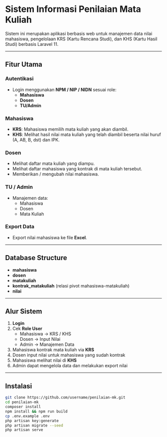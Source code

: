 # Sistem Informasi Penilaian Mata Kuliah

Sistem ini merupakan aplikasi berbasis web untuk manajemen data nilai mahasiswa, pengelolaan KRS (Kartu Rencana Studi), dan KHS (Kartu Hasil Studi) berbasis Laravel 11.

---

## Fitur Utama

### Autentikasi
- Login menggunakan **NPM / NIP / NIDN** sesuai role:
  - **Mahasiswa**
  - **Dosen**
  - **TU/Admin**

### Mahasiswa
- **KRS**: Mahasiswa memilih mata kuliah yang akan diambil.
- **KHS**: Melihat hasil nilai mata kuliah yang telah diambil beserta nilai huruf (A, AB, B, dst) dan IPK.

### Dosen
- Melihat daftar mata kuliah yang diampu.
- Melihat daftar mahasiswa yang kontrak di mata kuliah tersebut.
- Memberikan / mengubah nilai mahasiswa.

### TU / Admin
- Manajemen data:
  - Mahasiswa
  - Dosen
  - Mata Kuliah

### Export Data
- Export nilai mahasiswa ke file **Excel**.

---

## Database Structure

- **mahasiswa**
- **dosen**
- **matakuliah**
- **kontrak_matakuliah** (relasi pivot mahasiswa-matakuliah)
- **nilai**

---

## Alur Sistem

1. **Login**
2. Cek **Role User**
   - Mahasiswa → KRS / KHS
   - Dosen → Input Nilai
   - Admin → Manajemen Data
3. Mahasiswa kontrak mata kuliah via **KRS**
4. Dosen input nilai untuk mahasiswa yang sudah kontrak
5. Mahasiswa melihat nilai di **KHS**
6. Admin dapat mengelola data dan melakukan export nilai

---

## Instalasi

```bash
git clone https://github.com/username/penilaian-mk.git
cd penilaian-mk
composer install
npm install && npm run build
cp .env.example .env
php artisan key:generate
php artisan migrate --seed
php artisan serve
